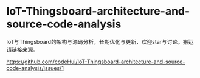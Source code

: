# IoT-Thingsboard-architecture-and-source-code-analysis
IoT与Thingsboard的架构与源码分析，长期优化与更新，欢迎star与讨论。搬运请链接来源。


https://github.com/codeHui/IoT-Thingsboard-architecture-and-source-code-analysis/issues/1
